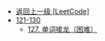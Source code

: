 - [返回上一级 [LeetCode]](LeetCode/)
- [121-130](LeetCode/121-130/)
  - [127. 单词接龙（困难）](LeetCode/121-130/127.%20单词接龙（困难）.md)
